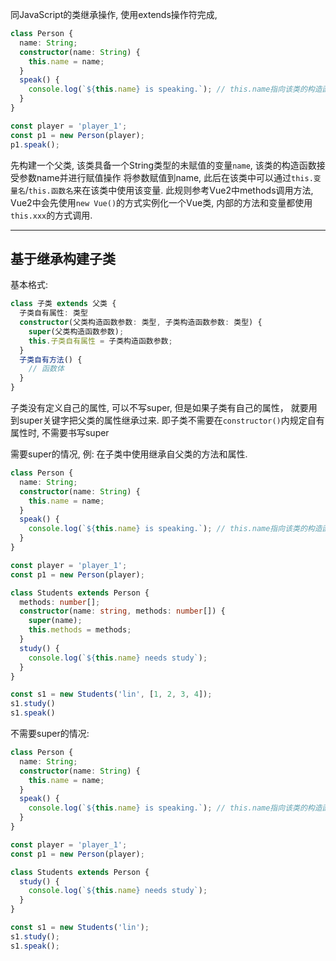 同JavaScript的类继承操作, 使用extends操作符完成, 
```typescript
class Person {
  name: String;
  constructor(name: String) {
    this.name = name;
  }
  speak() {
    console.log(`${this.name} is speaking.`); // this.name指向该类的构造函数的值
  }
}

const player = 'player_1';
const p1 = new Person(player);
p1.speak();
```
先构建一个父类, 该类具备一个String类型的未赋值的变量`name`, 该类的构造函数接受参数name并进行赋值操作
将参数赋值到name, 此后在该类中可以通过`this.变量名`/`this.函数名`来在该类中使用该变量.
此规则参考Vue2中methods调用方法, Vue2中会先使用`new Vue()`的方式实例化一个Vue类, 内部的方法和变量都使用`this.xxx`的方式调用.

---

## 基于继承构建子类
基本格式:
```typescript
class 子类 extends 父类 {
  子类自有属性: 类型
  constructor(父类构造函数参数: 类型, 子类构造函数参数: 类型) {
    super(父类构造函数参数);
    this.子类自有属性 = 子类构造函数参数;
  }
  子类自有方法() {
    // 函数体
  }
}
```
子类没有定义自己的属性, 可以不写super, 但是如果子类有自己的属性，
就要用到super关键字把父类的属性继承过来.
即子类不需要在`constructor()`内规定自有属性时, 不需要书写super

需要super的情况, 例:
在子类中使用继承自父类的方法和属性.
```typescript
class Person {
  name: String;
  constructor(name: String) {
    this.name = name;
  }
  speak() {
    console.log(`${this.name} is speaking.`); // this.name指向该类的构造函数的值
  }
}

const player = 'player_1';
const p1 = new Person(player);

class Students extends Person {
  methods: number[];
  constructor(name: string, methods: number[]) {
    super(name);
    this.methods = methods;
  }
  study() {
    console.log(`${this.name} needs study`);
  }
}

const s1 = new Students('lin', [1, 2, 3, 4]);
s1.study()
s1.speak()
```

不需要super的情况: 
```typescript
class Person {
  name: String;
  constructor(name: String) {
    this.name = name;
  }
  speak() {
    console.log(`${this.name} is speaking.`); // this.name指向该类的构造函数的值
  }
}

const player = 'player_1';
const p1 = new Person(player);

class Students extends Person {
  study() {
    console.log(`${this.name} needs study`);
  }
}

const s1 = new Students('lin');
s1.study();
s1.speak();
```
